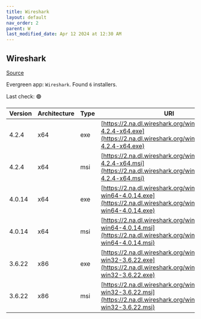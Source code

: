 ```yaml
---
title: Wireshark
layout: default
nav_order: 2
parent: W
last_modified_date: Apr 12 2024 at 12:30 AM
---
```


## Wireshark

[Source](https://www.wireshark.org/#download)

Evergreen app: `Wireshark`. Found `6` installers.

Last check: 🟢

| Version | Architecture | Type | URI                                                                                                                              |
| ------- | ------------ | ---- | -------------------------------------------------------------------------------------------------------------------------------- |
| 4.2.4   | x64          | exe  | [https://2.na.dl.wireshark.org/win64/Wireshark-4.2.4-x64.exe](https://2.na.dl.wireshark.org/win64/Wireshark-4.2.4-x64.exe)       |
| 4.2.4   | x64          | msi  | [https://2.na.dl.wireshark.org/win64/Wireshark-4.2.4-x64.msi](https://2.na.dl.wireshark.org/win64/Wireshark-4.2.4-x64.msi)       |
| 4.0.14  | x64          | exe  | [https://2.na.dl.wireshark.org/win64/Wireshark-win64-4.0.14.exe](https://2.na.dl.wireshark.org/win64/Wireshark-win64-4.0.14.exe) |
| 4.0.14  | x64          | msi  | [https://2.na.dl.wireshark.org/win64/Wireshark-win64-4.0.14.msi](https://2.na.dl.wireshark.org/win64/Wireshark-win64-4.0.14.msi) |
| 3.6.22  | x86          | exe  | [https://2.na.dl.wireshark.org/win32/Wireshark-win32-3.6.22.exe](https://2.na.dl.wireshark.org/win32/Wireshark-win32-3.6.22.exe) |
| 3.6.22  | x86          | msi  | [https://2.na.dl.wireshark.org/win32/Wireshark-win32-3.6.22.msi](https://2.na.dl.wireshark.org/win32/Wireshark-win32-3.6.22.msi) |
